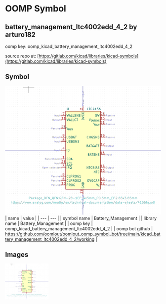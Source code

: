 # OOMP Symbol  
## battery_management_ltc4002edd_4_2  by arturo182  
  
oomp key: oomp_kicad_battery_management_ltc4002edd_4_2  
  
source repo at: [https://gitlab.com/kicad/libraries/kicad-symbols](https://gitlab.com/kicad/libraries/kicad-symbols)  
## Symbol  
  
[![working.png](working_600.png)](working.png)  
| name | value | 
| --- | --- | 
| symbol name | Battery_Management | 
| library name | Battery_Management | 
| oomp key | oomp_kicad_battery_management_ltc4002edd_4_2 | 
| oomp bot github | https://github.com/oomlout/oomlout_oomp_symbol_bot/tree/main/kicad_battery_management_ltc4002edd_4_2/working | 
## Images  
  
[![working.png](working_140.png)](working.png)  
